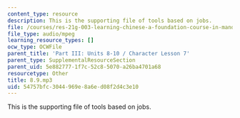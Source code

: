 ```yaml
---
content_type: resource
description: This is the supporting file of tools based on jobs.
file: /courses/res-21g-003-learning-chinese-a-foundation-course-in-mandarin-spring-2011/54757bfc3044969e8a6ed08f2d4c3e10_8.9.mp3
file_type: audio/mpeg
learning_resource_types: []
ocw_type: OCWFile
parent_title: 'Part III: Units 8-10 / Character Lesson 7'
parent_type: SupplementalResourceSection
parent_uid: 5e882777-1f7c-52c8-5070-a26ba4701a68
resourcetype: Other
title: 8.9.mp3
uid: 54757bfc-3044-969e-8a6e-d08f2d4c3e10
---
```

This is the supporting file of tools based on jobs.

